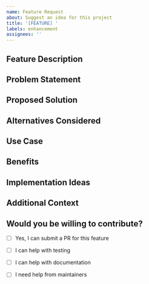 ```yaml
---
name: Feature Request
about: Suggest an idea for this project
title: '[FEATURE] '
labels: enhancement
assignees: ''
---
```


## Feature Description
<!-- A clear and concise description of the feature you'd like to see -->

## Problem Statement
<!-- Is your feature request related to a problem? Please describe -->

## Proposed Solution
<!-- Describe the solution you'd like -->

## Alternatives Considered
<!-- Describe any alternative solutions or features you've considered -->

## Use Case
<!-- Describe how this feature would be used -->

## Benefits
<!-- What are the benefits of implementing this feature? -->

## Implementation Ideas
<!-- Optional: Do you have ideas on how this could be implemented? -->

## Additional Context
<!-- Add any other context, screenshots, or examples about the feature request -->

## Would you be willing to contribute?
<!-- Let us know if you'd like to help implement this feature -->

- [ ] Yes, I can submit a PR for this feature
- [ ] I can help with testing
- [ ] I can help with documentation
- [ ] I need help from maintainers

